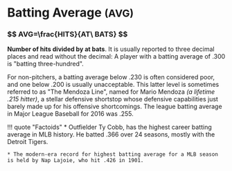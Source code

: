# Batting Average <small>(AVG)</small>

<h3>$$ AVG=\frac{HITS}{AT\ BATS} $$</h3>

**Number of hits divided by at bats**. It is usually reported to three decimal places and read without the decimal: A player with a batting average of .300 is "batting three-hundred".

For non-pitchers, a batting average below .230 is often considered poor, and one below .200 is usually unacceptable. This latter level is sometimes referred to as "The Mendoza Line", named for Mario Mendoza *(a lifetime .215 hitter)*, a stellar defensive shortstop whose defensive capabilities just barely made up for his offensive shortcomings. The league batting average in Major League Baseball for 2016 was .255.

!!! quote "Factoids"
    * Outfielder Ty Cobb, has the highest career batting average in MLB history. He batted .366 over 24 seasons, mostly with the Detroit Tigers.

    * The modern-era record for highest batting average for a MLB season is held by Nap Lajoie, who hit .426 in 1901.
